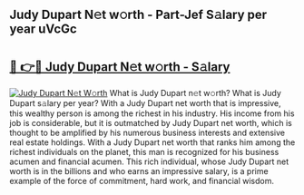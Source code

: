 ## Judy Dupart N𝚎t w𝚘rth - Part-Jef S𝚊lary per year uVcGc

# <h2><a href="http://gc1edht.nevu.top/?p=Judy+Dupart">🔗 👉🔴 Judy Dupart N𝚎t w𝚘rth - S𝚊lary</a></h2>

[![Judy Dupart N𝚎t W𝚘rth](https://i.imgur.com/Oavwk0R.jpeg)](http://gc1edht.nevu.top/?p=Judy+Dupart)
What is Judy Dupart n𝚎t w𝚘rth? What is Judy Dupart s𝚊lary per year?
With a Judy Dupart net worth that is impressive, this wealthy person is among the richest in his industry. His income from his job is considerable, but it is outmatched by Judy Dupart net worth, which is thought to be amplified by his numerous business interests and extensive real estate holdings. With a Judy Dupart net worth that ranks him among the richest individuals on the planet, this man is recognized for his business acumen and financial acumen. This rich individual, whose Judy Dupart net worth is in the billions and who earns an impressive salary, is a prime example of the force of commitment, hard work, and financial wisdom.
